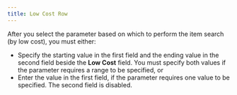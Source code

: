 ```yaml
---
title: Low Cost Row
---
```



After you select the parameter based on which to perform the item search  (by low cost), you must either:

- Specify the starting  value in the first field and the ending value in the second field beside  the **Low Cost** field. You must specify  both values if the parameter requires a range to be specified, or
- Enter the value  in the first field, if the parameter requires one value to be specified.  The second field is disabled.

